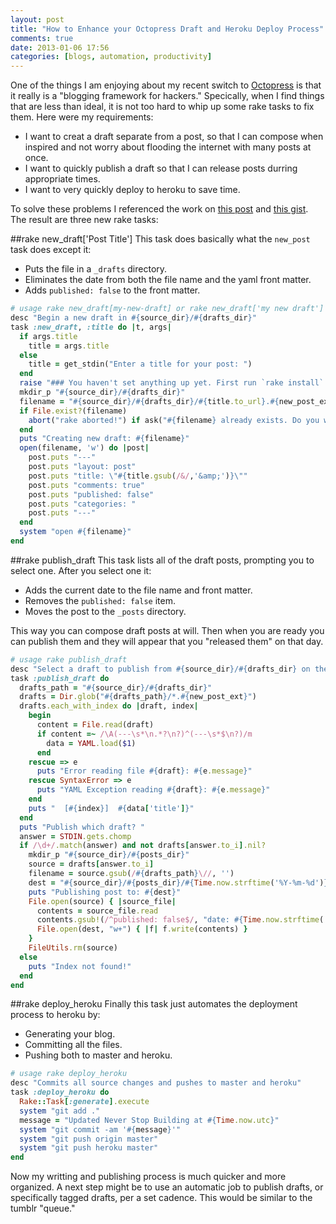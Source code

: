 ```yaml
---
layout: post
title: "How to Enhance your Octopress Draft and Heroku Deploy Process"
comments: true
date: 2013-01-06 17:56
categories: [blogs, automation, productivity]
---
```

One of the things I am enjoying about my recent switch to [Octopress](http://octopress.org/) is that it really is a "blogging framework for hackers." Specically, when I find things that are less than ideal, it is not too hard to whip up some rake tasks to fix them. Here were my requirements:

- I want to creat a draft separate from a post, so that I can compose when inspired and not worry about flooding the internet with many posts at once.
- I want to quickly publish a draft so that I can release posts durring appropriate times.
- I want to very quickly deploy to heroku to save time.

To solve these problems I referenced the work on [this post](http://blog.yangmeyer.de/blog/2012/05/28/octopress-drafts) and [this gist](https://gist.github.com/3933525). The result are three new rake tasks:

##rake new_draft['Post Title']
This task does basically what the `new_post` task does except it:

- Puts the file in a `_drafts` directory.
- Eliminates the date from both the file name and the yaml front matter.
- Adds `published: false` to the front matter.

```ruby
# usage rake new_draft[my-new-draft] or rake new_draft['my new draft']
desc "Begin a new draft in #{source_dir}/#{drafts_dir}"
task :new_draft, :title do |t, args|
  if args.title
    title = args.title
  else
    title = get_stdin("Enter a title for your post: ")
  end
  raise "### You haven't set anything up yet. First run `rake install` to set up an Octopress theme." unless File.directory?(source_dir)
  mkdir_p "#{source_dir}/#{drafts_dir}"
  filename = "#{source_dir}/#{drafts_dir}/#{title.to_url}.#{new_post_ext}"
  if File.exist?(filename)
    abort("rake aborted!") if ask("#{filename} already exists. Do you want to overwrite?", ['y', 'n']) == 'n'
  end
  puts "Creating new draft: #{filename}"
  open(filename, 'w') do |post|
    post.puts "---"
    post.puts "layout: post"
    post.puts "title: \"#{title.gsub(/&/,'&amp;')}\""
    post.puts "comments: true"
    post.puts "published: false"
    post.puts "categories: "
    post.puts "---"
  end
  system "open #{filename}"
end
```


##rake publish_draft
This task lists all of the draft posts, prompting you to select one. After you select one it:

- Adds the current date to the file name and front matter.
- Removes the `published: false` item.
- Moves the post to the `_posts` directory.

This way you can compose draft posts at will. Then when you are ready you can publish them and they will appear that you "released them" on that day.

```ruby
# usage rake publish_draft
desc "Select a draft to publish from #{source_dir}/#{drafts_dir} on the current date."
task :publish_draft do
  drafts_path = "#{source_dir}/#{drafts_dir}"
  drafts = Dir.glob("#{drafts_path}/*.#{new_post_ext}")
  drafts.each_with_index do |draft, index|
    begin
      content = File.read(draft)
      if content =~ /\A(---\s*\n.*?\n?)^(---\s*$\n?)/m
        data = YAML.load($1)
      end
    rescue => e
      puts "Error reading file #{draft}: #{e.message}"
    rescue SyntaxError => e
      puts "YAML Exception reading #{draft}: #{e.message}"
    end
    puts "  [#{index}]  #{data['title']}"
  end
  puts "Publish which draft? "
  answer = STDIN.gets.chomp
  if /\d+/.match(answer) and not drafts[answer.to_i].nil?
    mkdir_p "#{source_dir}/#{posts_dir}"
    source = drafts[answer.to_i]
    filename = source.gsub(/#{drafts_path}\//, '')
    dest = "#{source_dir}/#{posts_dir}/#{Time.now.strftime('%Y-%m-%d')}-#{filename}"
    puts "Publishing post to: #{dest}"
    File.open(source) { |source_file|
      contents = source_file.read
      contents.gsub!(/^published: false$/, "date: #{Time.now.strftime('%Y-%m-%d %H:%M')}")
      File.open(dest, "w+") { |f| f.write(contents) }
    }
    FileUtils.rm(source)
  else
    puts "Index not found!"
  end
end
```

##rake deploy_heroku
Finally this task just automates the deployment process to heroku by:

- Generating your blog.
- Committing all the files.
- Pushing both to master and heroku.

```ruby
# usage rake deploy_heroku
desc "Commits all source changes and pushes to master and heroku"
task :deploy_heroku do
  Rake::Task[:generate].execute
  system "git add ."
  message = "Updated Never Stop Building at #{Time.now.utc}"
  system "git commit -am '#{message}'"
  system "git push origin master"
  system "git push heroku master"
end
```

Now my writting and publishing process is much quicker and more organized. A next step might be to use an automatic job to publish drafts, or specifically tagged drafts, per a set cadence. This would be similar to the tumblr "queue."
